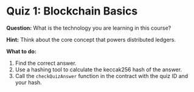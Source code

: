 # Quiz 1: Blockchain Basics

**Question:** What is the technology you are learning in this course?

**Hint:** Think about the core concept that powers distributed ledgers.

**What to do:**
1. Find the correct answer.
2. Use a hashing tool to calculate the keccak256 hash of the answer.
3. Call the `checkQuizAnswer` function in the contract with the quiz ID and your hash.
